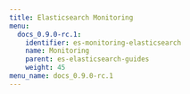 ```yaml
---
title: Elasticsearch Monitoring
menu:
  docs_0.9.0-rc.1:
    identifier: es-monitoring-elasticsearch
    name: Monitoring
    parent: es-elasticsearch-guides
    weight: 45
menu_name: docs_0.9.0-rc.1
---
```


